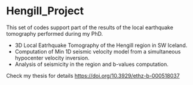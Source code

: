 # Hengill_Project

This set of codes support part of the results of the local earthquake tomography performed during my PhD.

- 3D Local Eatrhquake Tomography of the Hengill region in SW Iceland.
- Computation of Min 1D seismic velocity model from a simultaneous hypocenter velocity inversion.
- Analysis of seismicity in the region and b-values computation.

Check my thesis for details https://doi.org/10.3929/ethz-b-000518037
